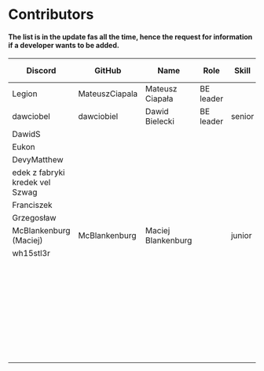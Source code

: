 # Contributors

#### The list is in the update fas all the time, hence the request for information if a developer wants to be added.

| Discord                         | GitHub         | Name             | Role      | Skill  | Registration date |
|---------------------------------|----------------|----------------- |-----------|--------|-------------------|
| Legion                          | MateuszCiapala | Mateusz Ciapała  | BE leader |        | 2022-since start |
| dawciobel                       | dawciobiel     | Dawid Bielecki   | BE leader | senior | 2022-since start |
| DawidS                          |                |                  |           |        | 2023-            |
| Eukon                           |                |                  |           |        | 2023-            |
| DevyMatthew                     |                |                  |           |        | 2023-            |
| edek z fabryki kredek vel Szwag |                |                  |           |        | 2023-            |
| Franciszek                      |                |                  |           |        | 2023-            |
| Grzegosław                      |                |                  |           |        | 2023-            |
| McBlankenburg (Maciej)          | McBlankenburg  |Maciej Blankenburg|           | junior | 2023-            |
| wh15stl3r                       |                |                  |           |        | 2023-            |
|                                 |                |                  |           |        | 2023-            |
|                                 |                |                  |           |        | 2023-            |
|                                 |                |                  |           |        | 2023-            |
|                                 |                |                  |           |        | 2023-            |
|                                 |                |                  |           |        | 2023-            |
|                                 |                |                  |           |        | 2023-            |
|                                 |                |                  |           |        | 2023-            |
|                                 |                |                  |           |        | 2023-            |

